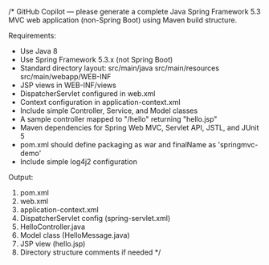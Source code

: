/*
GitHub Copilot — please generate a complete Java Spring Framework 5.3 MVC web application (non-Spring Boot)
using Maven build structure.

Requirements:
- Use Java 8
- Use Spring Framework 5.3.x (not Spring Boot)
- Standard directory layout:
  src/main/java
  src/main/resources
  src/main/webapp/WEB-INF
- JSP views in WEB-INF/views
- DispatcherServlet configured in web.xml
- Context configuration in application-context.xml
- Include simple Controller, Service, and Model classes
- A sample controller mapped to "/hello" returning "hello.jsp"
- Maven dependencies for Spring Web MVC, Servlet API, JSTL, and JUnit 5
- pom.xml should define packaging as war and finalName as 'springmvc-demo'
- Include simple log4j2 configuration

Output:
1. pom.xml
2. web.xml
3. application-context.xml
4. DispatcherServlet config (spring-servlet.xml)
5. HelloController.java
6. Model class (HelloMessage.java)
7. JSP view (hello.jsp)
8. Directory structure comments if needed
   */